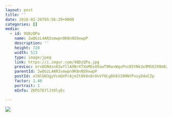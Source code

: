 ```yaml
---
layout: post
title: '' 
date: 2018-02-26T05:56:29+0000 
categories: [] 
media:
  - id: 9QDzQPa
    name: 2wOGzL4AR3smwpn9K8nNS9xwpP
    description: ''   
    height: 720
    width: 513
    type: image/jpeg
    link: https://i.imgur.com/9QDzQPa.jpg
    prevLoc: orv8GN4xnAIwYllA9BrXTXoMEx4XowT9KwvWqvPnc05YNk3x9MS8JX0m8Z8BIzwkGY3qmnFry1M9Rp0QsAoAky82jksKz3Pw9Lw0TyQpv8ENNrFNvg6lzWYrTZQW5PQ5L3cyQAgNR46luKgr974mrnHK1n75NORJs7pwJRPPlYfE4yRPkggOc6WvqA6rLNuYXE4v367vi2JYzNNzgZuDKywxZ2ABHG67gMzNE5uNBl9wML0MCrAzn04z3gSWg5LYqPAm
    parentId: 2wOGzL4AR3smwpn9K8nNS9xwpP
    postId: olNlGN3gyVcmQVPrAjmZt8k9nOrOvVfOLg0k0J19HNYPxvyD4oCZp
    factor: 1.40
    portrait: 1
    mInfo: ZKPG7EYlJt0lyEc

---
```





[//]: #media:  
<a href="https://i.imgur.com/9QDzQPa.jpg"><img class="postImage" src="https://i.imgur.com/9QDzQPah.jpg" />  
</a>   
